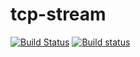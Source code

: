# tcp-stream

[![Build Status](https://travis-ci.org/Keruspe/tcp-stream.svg?branch=master)](https://travis-ci.org/Keruspe/tcp-stream)
[![Build status](https://ci.appveyor.com/api/projects/status/hsatxi8pkb3w6y42/branch/master?svg=true)](https://ci.appveyor.com/project/Keruspe/tcp-stream/branch/master)
